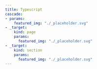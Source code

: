 ```yaml
---
title: Typescript
cascade:
- params:
    featured_img: "./_placeholder.svg"
- _target:
    kind: page
    params:
      featured_img: "./_placeholder.svg"
- _target:
    kind: section
    params:
      featured_img: "./_placeholder.svg"
---
```

